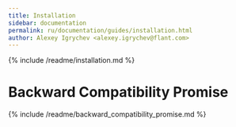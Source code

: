 ```yaml
---
title: Installation
sidebar: documentation
permalink: ru/documentation/guides/installation.html
author: Alexey Igrychev <alexey.igrychev@flant.com>
---
```


{% include /readme/installation.md %}

# Backward Compatibility Promise

{% include /readme/backward_compatibility_promise.md %}
